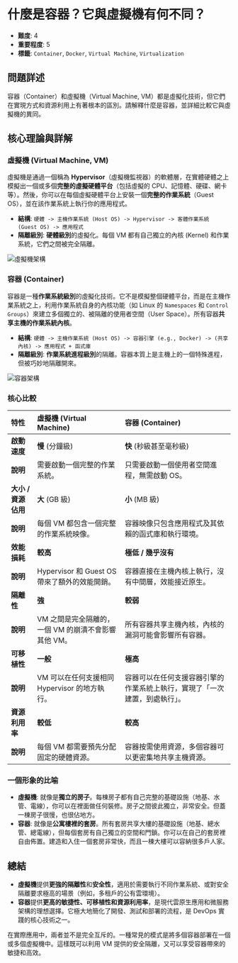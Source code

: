 # 什麼是容器？它與虛擬機有何不同？

- **難度**: 4
- **重要程度**: 5
- **標籤**: `Container`, `Docker`, `Virtual Machine`, `Virtualization`

## 問題詳述

容器（Container）和虛擬機（Virtual Machine, VM）都是虛擬化技術，但它們在實現方式和資源利用上有著根本的區別。請解釋什麼是容器，並詳細比較它與虛擬機的異同。

## 核心理論與詳解

### 虛擬機 (Virtual Machine, VM)

虛擬機是通過一個稱為 **Hypervisor**（虛擬機監視器）的軟體層，在實體硬體之上模擬出一個或多個**完整的虛擬硬體平台**（包括虛擬的 CPU、記憶體、硬碟、網卡等）。然後，你可以在每個虛擬硬體平台上安裝一個**完整的作業系統**（Guest OS），並在該作業系統上執行你的應用程式。

- **結構**: `硬體 -> 主機作業系統 (Host OS) -> Hypervisor -> 客體作業系統 (Guest OS) -> 應用程式`
- **隔離級別**: **硬體級別**的虛擬化。每個 VM 都有自己獨立的內核 (Kernel) 和作業系統，它們之間被完全隔離。

![虛擬機架構](https://i.imgur.com/Vf3YqCj.png)

### 容器 (Container)

容器是一種**作業系統級別**的虛擬化技術。它不是模擬整個硬體平台，而是在主機作業系統之上，利用作業系統自身的內核功能（如 Linux 的 `Namespaces` 和 `Control Groups`）來建立多個獨立的、被隔離的使用者空間（User Space）。所有容器**共享主機的作業系統內核**。

- **結構**: `硬體 -> 主機作業系統 (Host OS) -> 容器引擎 (e.g., Docker) -> (共享內核) -> 應用程式 + 函式庫`
- **隔離級別**: **作業系統進程級別**的隔離。容器本質上是主機上的一個特殊進程，但被巧妙地隔離開來。

![容器架構](https://i.imgur.com/sLpWf9g.png)

### 核心比較

| 特性 | 虛擬機 (Virtual Machine) | 容器 (Container) |
| :--- | :--- | :--- |
| **啟動速度** | **慢** (分鐘級) | **快** (秒級甚至毫秒級) |
| **說明** | 需要啟動一個完整的作業系統。 | 只需要啟動一個使用者空間進程，無需啟動 OS。 |
| **大小 / 資源佔用** | **大** (GB 級) | **小** (MB 級) |
| **說明** | 每個 VM 都包含一個完整的作業系統映像。 | 容器映像只包含應用程式及其依賴的函式庫和執行環境。 |
| **效能損耗** | **較高** | **極低 / 幾乎沒有** |
| **說明** | Hypervisor 和 Guest OS 帶來了額外的效能開銷。 | 容器直接在主機內核上執行，沒有中間層，效能接近原生。 |
| **隔離性** | **強** | **較弱** |
| **說明** | VM 之間是完全隔離的，一個 VM 的崩潰不會影響其他 VM。 | 所有容器共享主機內核，內核的漏洞可能會影響所有容器。 |
| **可移植性** | **一般** | **極高** |
| **說明** | VM 可以在任何支援相同 Hypervisor 的地方執行。 | 容器可以在任何支援容器引擎的作業系統上執行，實現了「一次建置，到處執行」。 |
| **資源利用率** | **較低** | **較高** |
| **說明** | 每個 VM 都需要預先分配固定的硬體資源。 | 容器按需使用資源，多個容器可以更密集地共享主機資源。 |

### 一個形象的比喻

- **虛擬機**: 就像是**獨立的房子**。每棟房子都有自己完整的基礎設施（地基、水管、電線），你可以在裡面做任何裝修。房子之間彼此獨立，非常安全。但蓋一棟房子很慢，也很佔地方。
- **容器**: 就像是**公寓樓裡的套房**。所有套房共享大樓的基礎設施（地基、總水管、總電線），但每個套房有自己獨立的空間和門鎖。你可以在自己的套房裡自由佈置。建造和入住一個套房非常快，而且一棟大樓可以容納很多戶人家。

## 總結

- **虛擬機**提供**更強的隔離性**和**安全性**，適用於需要執行不同作業系統、或對安全隔離要求極高的場景（例如，多租戶的公有雲環境）。
- **容器**提供**更高的敏捷性、可移植性和資源利用率**，是現代雲原生應用和微服務架構的理想選擇。它極大地簡化了開發、測試和部署的流程，是 DevOps 實踐的核心技術之一。

在實際應用中，兩者並不是完全互斥的。一種常見的模式是將多個容器部署在一個或多個虛擬機中。這樣既可以利用 VM 提供的安全隔離，又可以享受容器帶來的敏捷和高效。
